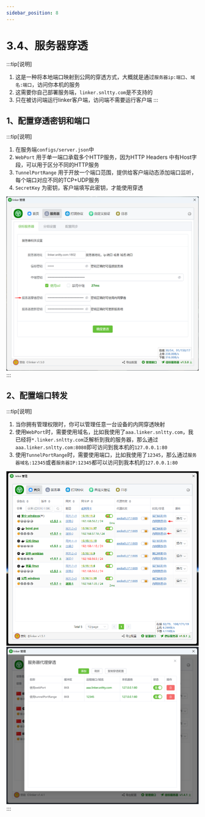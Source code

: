 ```yaml
---
sidebar_position: 8
---
```


# 3.4、服务器穿透

:::tip[说明]

1. 这是一种将本地端口映射到公网的穿透方式，大概就是通过`服务器ip:端口`、`域名:端口`，访问你本机的服务
2. 这需要你自己部署服务端，`linker.snltty.com`是不支持的
3. 只在被访问端运行linker客户端，访问端不需要运行客户端
:::

## 1、配置穿透密钥和端口
:::tip[说明]
1. 在服务端`configs/server.json`中
2. `WebPort` 用于单一端口承载多个HTTP服务，因为HTTP Headers 中有Host字段，可以用于区分不同的HTTP服务
3. `TunnelPortRange` 用于开放一个端口范围，提供给客户端动态添加端口监听，每个端口对应不同的TCP+UDP服务
4. `SecretKey` 为密钥，客户端填写此密钥，才能使用穿透

![Docusaurus Plushie](./img/sforward2.png)
:::

## 2、配置端口转发
:::tip[说明]
1. 当你拥有管理权限时，你可以管理任意一台设备的内网穿透映射
2. 使用`WebPort`时，需要使用域名，比如我使用了`aaa.linker.snltty.com`，我已经将`*.linker.snltty.com`泛解析到我的服务器，那么通过`aaa.linker.snltty.com:8080`即可访问到我本机的`127.0.0.1:80`
3. 使用`TunnelPortRange`时，需要使用端口，比如我使用了`12345`，那么通过`服务器域名:12345`或者`服务器IP:12345`都可以访问到我本机的`127.0.0.1:80`

![Docusaurus Plushie](./img/sforward3.png)
![Docusaurus Plushie](./img/sforward4.png)
:::